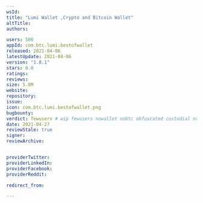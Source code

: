 ```yaml
---
wsId: 
title: "Lumi Wallet ,Crypto and Bitcoin Wallet"
altTitle: 
authors:

users: 500
appId: com.btc.lumi.bestofwallet
released: 2021-04-06
latestUpdate: 2021-04-06
version: "1.8.1"
stars: 0.0
ratings: 
reviews: 
size: 5.8M
website: 
repository: 
issue: 
icon: com.btc.lumi.bestofwallet.png
bugbounty: 
verdict: fewusers # wip fewusers nowallet nobtc obfuscated custodial nosource nonverifiable reproducible bounty defunct
date: 2021-04-27
reviewStale: true
signer: 
reviewArchive:


providerTwitter: 
providerLinkedIn: 
providerFacebook: 
providerReddit: 

redirect_from:

---
```



